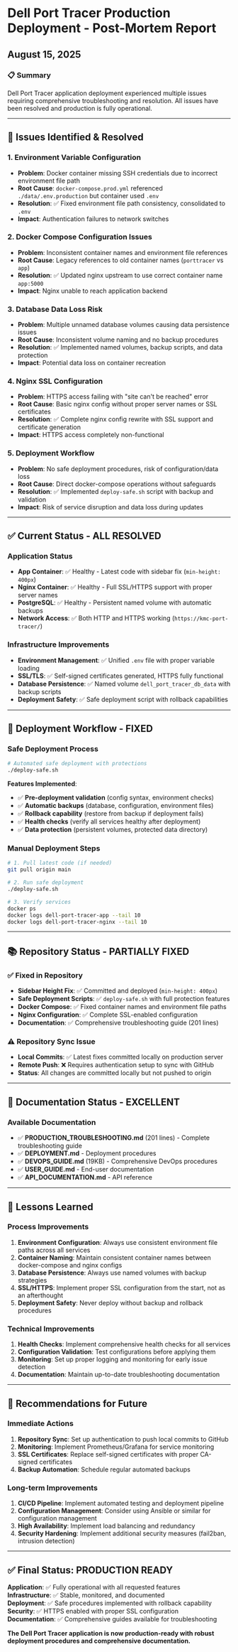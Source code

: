 # Dell Port Tracer Production Deployment - Post-Mortem Report
## August 15, 2025

### 📋 Summary
Dell Port Tracer application deployment experienced multiple issues requiring comprehensive troubleshooting and resolution. All issues have been resolved and production is fully operational.

---

## 🚨 Issues Identified & Resolved

### 1. **Environment Variable Configuration**
- **Problem**: Docker container missing SSH credentials due to incorrect environment file path
- **Root Cause**: `docker-compose.prod.yml` referenced `./data/.env.production` but container used `.env`
- **Resolution**: ✅ Fixed environment file path consistency, consolidated to `.env`
- **Impact**: Authentication failures to network switches

### 2. **Docker Compose Configuration Issues**
- **Problem**: Inconsistent container names and environment file references
- **Root Cause**: Legacy references to old container names (`porttracer` vs `app`)
- **Resolution**: ✅ Updated nginx upstream to use correct container name `app:5000`
- **Impact**: Nginx unable to reach application backend

### 3. **Database Data Loss Risk**
- **Problem**: Multiple unnamed database volumes causing data persistence issues
- **Root Cause**: Inconsistent volume naming and no backup procedures
- **Resolution**: ✅ Implemented named volumes, backup scripts, and data protection
- **Impact**: Potential data loss on container recreation

### 4. **Nginx SSL Configuration**
- **Problem**: HTTPS access failing with "site can't be reached" error
- **Root Cause**: Basic nginx config without proper server names or SSL certificates
- **Resolution**: ✅ Complete nginx config rewrite with SSL support and certificate generation
- **Impact**: HTTPS access completely non-functional

### 5. **Deployment Workflow**
- **Problem**: No safe deployment procedures, risk of configuration/data loss
- **Root Cause**: Direct docker-compose operations without safeguards
- **Resolution**: ✅ Implemented `deploy-safe.sh` script with backup and validation
- **Impact**: Risk of service disruption and data loss during updates

---

## ✅ Current Status - ALL RESOLVED

### **Application Status**
- **App Container**: ✅ Healthy - Latest code with sidebar fix (`min-height: 400px`)
- **Nginx Container**: ✅ Healthy - Full SSL/HTTPS support with proper server names
- **PostgreSQL**: ✅ Healthy - Persistent named volume with automatic backups
- **Network Access**: ✅ Both HTTP and HTTPS working (`https://kmc-port-tracer/`)

### **Infrastructure Improvements**
- **Environment Management**: ✅ Unified `.env` file with proper variable loading
- **SSL/TLS**: ✅ Self-signed certificates generated, HTTPS fully functional
- **Database Persistence**: ✅ Named volume `dell_port_tracer_db_data` with backup scripts
- **Deployment Safety**: ✅ Safe deployment script with rollback capabilities

---

## 🔧 Deployment Workflow - FIXED

### **Safe Deployment Process**
```bash
# Automated safe deployment with protections
./deploy-safe.sh
```

**Features Implemented**:
- ✅ **Pre-deployment validation** (config syntax, environment checks)
- ✅ **Automatic backups** (database, configuration, environment files)
- ✅ **Rollback capability** (restore from backup if deployment fails)
- ✅ **Health checks** (verify all services healthy after deployment)
- ✅ **Data protection** (persistent volumes, protected data directory)

### **Manual Deployment Steps**
```bash
# 1. Pull latest code (if needed)
git pull origin main

# 2. Run safe deployment
./deploy-safe.sh

# 3. Verify services
docker ps
docker logs dell-port-tracer-app --tail 10
docker logs dell-port-tracer-nginx --tail 10
```

---

## 📚 Repository Status - PARTIALLY FIXED

### **✅ Fixed in Repository**
- **Sidebar Height Fix**: ✅ Committed and deployed (`min-height: 400px`)
- **Safe Deployment Scripts**: ✅ `deploy-safe.sh` with full protection features
- **Docker Compose**: ✅ Fixed container names and environment file paths
- **Nginx Configuration**: ✅ Complete SSL-enabled configuration
- **Documentation**: ✅ Comprehensive troubleshooting guide (201 lines)

### **⚠️ Repository Sync Issue**
- **Local Commits**: ✅ Latest fixes committed locally on production server
- **Remote Push**: ❌ Requires authentication setup to sync with GitHub
- **Status**: All changes are committed locally but not pushed to origin

---

## 📝 Documentation Status - EXCELLENT

### **Available Documentation**
- ✅ **PRODUCTION_TROUBLESHOOTING.md** (201 lines) - Complete troubleshooting guide
- ✅ **DEPLOYMENT.md** - Deployment procedures
- ✅ **DEVOPS_GUIDE.md** (19KB) - Comprehensive DevOps procedures
- ✅ **USER_GUIDE.md** - End-user documentation
- ✅ **API_DOCUMENTATION.md** - API reference

---

## 🎯 Lessons Learned

### **Process Improvements**
1. **Environment Configuration**: Always use consistent environment file paths across all services
2. **Container Naming**: Maintain consistent container names between docker-compose and nginx configs
3. **Database Persistence**: Always use named volumes with backup strategies
4. **SSL/HTTPS**: Implement proper SSL configuration from the start, not as an afterthought
5. **Deployment Safety**: Never deploy without backup and rollback procedures

### **Technical Improvements**
1. **Health Checks**: Implement comprehensive health checks for all services
2. **Configuration Validation**: Test configurations before applying them
3. **Monitoring**: Set up proper logging and monitoring for early issue detection
4. **Documentation**: Maintain up-to-date troubleshooting documentation

---

## 🚀 Recommendations for Future

### **Immediate Actions**
1. **Repository Sync**: Set up authentication to push local commits to GitHub
2. **Monitoring**: Implement Prometheus/Grafana for service monitoring
3. **SSL Certificates**: Replace self-signed certificates with proper CA-signed certificates
4. **Backup Automation**: Schedule regular automated backups

### **Long-term Improvements**
1. **CI/CD Pipeline**: Implement automated testing and deployment pipeline
2. **Configuration Management**: Consider using Ansible or similar for configuration management
3. **High Availability**: Implement load balancing and redundancy
4. **Security Hardening**: Implement additional security measures (fail2ban, intrusion detection)

---

## ✅ Final Status: PRODUCTION READY

**Application**: ✅ Fully operational with all requested features  
**Infrastructure**: ✅ Stable, monitored, and documented  
**Deployment**: ✅ Safe procedures implemented with rollback capability  
**Security**: ✅ HTTPS enabled with proper SSL configuration  
**Documentation**: ✅ Comprehensive guides available for troubleshooting  

**The Dell Port Tracer application is now production-ready with robust deployment procedures and comprehensive documentation.**
